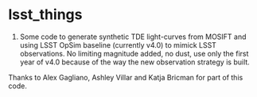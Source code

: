 # lsst_things

1. Some code to generate synthetic TDE light-curves from MOSIFT and using LSST OpSim baseline (currently v4.0) to mimick LSST observations. No limiting magnitude added, no dust, use only the first year of v4.0 because of the way the new observation strategy is built.



Thanks to Alex Gagliano, Ashley Villar and Katja Bricman for part of this code.

